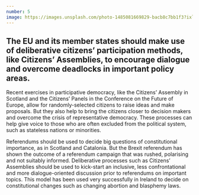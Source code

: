```yaml
---
number: 5
image: https://images.unsplash.com/photo-1485081669829-bacb8c7bb1f3?ixlib=rb-1.2.1&ixid=MnwxMjA3fDB8MHxwaG90by1wYWdlfHx8fGVufDB8fHx8&auto=format&fit=crop&w=2370&q=80
---
```


## The EU and its member states should make use of deliberative __citizens’ participation methods__, like Citizens’ Assemblies, to encourage dialogue and overcome deadlocks in important policy areas.

Recent exercises in participative democracy, like the Citizens’ Assembly in Scotland and the Citizens’ Panels in the Conference on the Future of Europe, allow for randomly-selected citizens to raise ideas and make proposals. But they also help to bring the citizens closer to decision makers and overcome the crisis of representative democracy. These processes can help give voice to those who are often excluded from the political system, such as stateless nations or minorities.

Referendums should be used to decide big questions of constitutional importance, as in Scotland and Catalonia. But the Brexit referendum has shown the outcome of a referendum campaign that was rushed, polarising and not suitably informed. Deliberative processes such as Citizens’ Assemblies should be used to kick-start an inclusive, less confrontational and more dialogue-oriented discussion prior to referendums on important topics. This model has been used very successfully in Ireland to decide on constitutional changes such as changing abortion and blasphemy laws.
